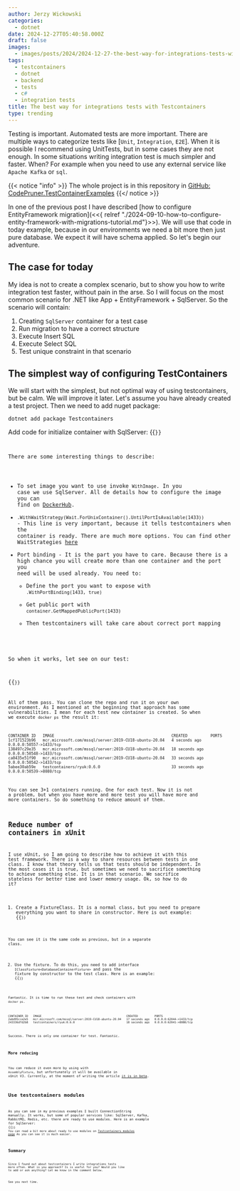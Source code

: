 ```yaml
---
author: Jerzy Wickowski
categories:
  - dotnet
date: 2024-12-27T05:40:58.000Z
draft: false
images:
  - images/posts/2024/2024-12-27-the-best-way-for-integrations-tests-with-testcontainers.jpg
tags:
  - testcontainers
  - dotnet
  - backend
  - tests
  - c#
  - integration tests
title: The best way for integrations tests with Testcontainers
type: trending
---
```

Testing is important. Automated tests are more important. There are multiple ways to categorize tests like [`Unit`, `Integration`, `E2E`]. When it is possible I recommend using UnitTests, but in some cases they are not enough. In some situations writing integration test is much simpler and faster. When? For example when you need to use any external service like `Apache Kafka` or `sql`. 

{{< notice "info" >}}
The whole project is in this repository in [GitHub: CodePruner.TestContainerExamples](\src\codepruner.com\static\examples\CodePruner.TestContainerExamples)
{{</ notice >}}

In one of the previous post I have described [how to configure EntityFramework migration](<<{ relref "./2024-09-10-how-to-configure-entity-framework-with-migrations-tutorial.md"}>>). We will use that code in today example, because in our environments we need a bit more then just pure database. We expect it will have schema applied. So let's begin our adventure.

## The case for today
My idea is not to create a complex scenario, but to show you how to write integration test faster, without pain in the arse. So I will focus on the most common scenario for .NET like App + EntityFramework + SqlServer. So the scenario will contain:
1. Creating `SqlServer` container for a test case
2. Run migration to have a correct structure
3. Execute Insert SQL
4. Execute Select SQL
5. Test unique constraint in that scenario

## The simplest way of configuring TestContainers 
We will start with the simplest, but not optimal way of using testcontainers, but be calm. We will improve it later.
Let's assume you have already created a test project. Then we need to add nuget package:
```
dotnet add package Testcontainers
```
Add code for initialize container with SqlServer:
{{<code language="csharp" file="static/examples/CodePruner.TestContainerExamples/CodePruner.TestContainerExamples.IntegrationTests/CreateDatabaseInTestClassTest.cs" region="init_sql" >}}

There are some interesting things to describe:
- To set image you want to use invoke `WithImage`. In you case we use SqlServer. All de details how to configure the image you can find on [DockerHub](https://hub.docker.com/r/microsoft/mssql-server).
- `.WithWaitStrategy(Wait.ForUnixContainer().UntilPortIsAvailable(1433))` - This line is very important, because it tells testcontainers when the container is ready. There are much more options. You can find other WaitStrategies [here](https://dotnet.testcontainers.org/api/wait_strategies/)
- Port binding - It is the part you have to care. Because there is a high chance you will create more than one container and the port you need will be used already. You need to:
  - Define the port you want to expose with `.WithPortBinding(1433, true)`
  - Get public port with `container.GetMappedPublicPort(1433)`
  - Then testcontainers will take care about correct port mapping 

So when it works, let see on our test:

{{<code language="csharp" file="static/examples/CodePruner.TestContainerExamples/CodePruner.TestContainerExamples.IntegrationTests/CreateDatabaseInTestClassTest.cs" region="tests" >}}

All of them pass. You can clone the repo and run it on your own environment. As I mentioned at the beginning that approach has some vulnerabilities. I mean for each test new container is created. So when we execute `docker ps` the result it:
``` text
CONTAINER ID   IMAGE                                                   CREATED          PORTS
1cf171523b96   mcr.microsoft.com/mssql/server:2019-CU18-ubuntu-20.04   4 seconds ago    0.0.0.0:50557->1433/tcp
138497c29e35   mcr.microsoft.com/mssql/server:2019-CU18-ubuntu-20.04   18 seconds ago   0.0.0.0:50548->1433/tcp
ca0435e51f90   mcr.microsoft.com/mssql/server:2019-CU18-ubuntu-20.04   33 seconds ago   0.0.0.0:50542->1433/tcp
5abee30ab59e   testcontainers/ryuk:0.6.0                               33 seconds ago   0.0.0.0:50539->8080/tcp
```
You can see 3+1 containers running. One for each test. Now it is not a problem, but when you have more and more test you will have more and more containers. So do something to reduce amount of them.

## Reduce number of containers in xUnit
I use xUnit, so I am going to describe how to achieve it with this test framework. There is a way to share resources between tests in one class. I know that theory tells us that tests should be independent. In the most cases it is true, but sometimes we need to sacrifice something to achieve something else. It is in that scenario. We sacrifice stateless for better time and lower memory usage. Ok, so how to do it?

1. Create a FixtureClass. It is a normal class, but you need to prepare everything you want to share in constructor. Here is out example:
{{<code language="csharp" file="static/examples/CodePruner.TestContainerExamples/CodePruner.TestContainerExamples.IntegrationTests/CreateOneDatabaseTest.cs" region="fixture_class" >}}

You can see it is the same code as previous, but in a separate class.

2. Use the fixture. To do this, you need to add interface `IClassFixture<DatabaseContainerFixture>` and pass the fixture by constructor to the test class. Here is an example:
{{<code language="csharp" file="static/examples/CodePruner.TestContainerExamples/CodePruner.TestContainerExamples.IntegrationTests/CreateOneDatabaseTest.cs" region="test_class" >}}

Fantastic. It is time to run these test and check containers with `docker ps`.

```text
CONTAINER ID   IMAGE                                                   CREATED          PORTS
2abd95cce2e5   mcr.microsoft.com/mssql/server:2019-CU18-ubuntu-20.04   17 seconds ago   0.0.0.0:62044->1433/tcp
243336dfd2b8   testcontainers/ryuk:0.6.0                               18 seconds ago   0.0.0.0:62041->8080/tcp
```
Success. There is only one container for test. Fantastic.

### More reducing
You can reduce it even more by using  with `AssemblyFixture`, but unfortunately it will be available in xUnit V3. Currently, at the moment of writing the article [it is in beta](https://xunit.net/docs/shared-context).

## Use testcontainers modules 
As you can see in my previous examples I built ConnectionString manually. It works, but some of popular services like: SqlServer, Kafka, RabbitMQ, Redis, etc. there are ready to use modules. Here is an example for SqlServer:
{{<code language="csharp" file="static/examples/CodePruner.TestContainerExamples/CodePruner.TestContainerExamples.IntegrationTests/CreateOneDatabaseWithModuleTest.cs" region="init_sql" >}}
You can read a bit more about ready to use modules on [Testcontainers modules page](https://testcontainers.com/modules/)
As you can see it is much easier.

## Summary 
Since I found out about testcontainers I write integrations tests more often. 
What is you approach? Is is useful for you? Would you like to add or ask anything? Let me know in the comment below.

See you next time.
